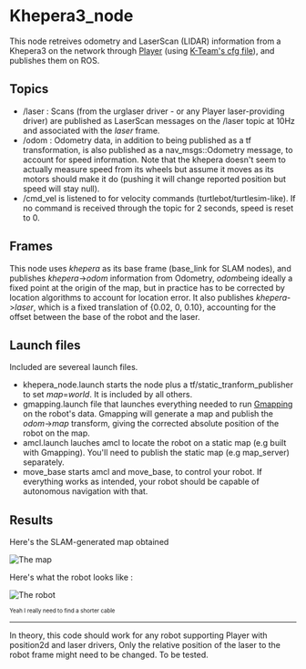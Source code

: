 Khepera3_node
=============

This node retreives odometry and LaserScan (LIDAR) information from a Khepera3 on the network through [Player](http://playerstage.sourceforge.net) (using [K-Team's cfg file](http://ftp.k-team.com/KheperaIII/player_stage/korebotII/)), and publishes them on ROS.

Topics
------

 - /laser : Scans (from the urglaser driver - or any Player laser-providing driver) are published as LaserScan messages on the /laser topic at 10Hz and associated with the *laser* frame.
 - /odom : Odometry data, in addition to being published as a tf transformation, is also published as a nav_msgs::Odometry message, to account for speed information. Note that the khepera doesn't seem to actually measure speed from its wheels but assume it moves as its motors should make it do (pushing it will change reported position but speed will stay null).
 - /cmd_vel is listened to for velocity commands (turtlebot/turtlesim-like). If no command is received through the topic for 2 seconds, speed is reset to 0.

Frames
------

This node uses *khepera* as its base frame (base_link for SLAM nodes), and publishes *khepera*->*odom* information from Odometry, *odom*being ideally a fixed point at the origin of the map, but in practice has to be corrected by location algorithms to account for location error. It also publishes *khepera*->*laser*, which is a fixed translation of {0.02, 0, 0.10}, accounting for the offset between the base of the robot and the laser.

Launch files
-------------

Included are severeal launch files.

 - khepera_node.launch starts the node plus a tf/static_tranform_publisher to set *map*=*world*. It is included by all others.
 - gmapping.launch file that launches everything needed to run [Gmapping](http://wiki.ros.org/slam_gmapping) on the robot's data. Gmapping will generate a map and publish the *odom*->*map* transform, giving the corrected absolute position of the robot on the map.
 - amcl.launch lauches amcl to locate the robot on a static map (e.g built with Gmapping). You'll need to publish the static map (e.g map_server) separately.
 - move\_base starts amcl and move\_base, to control your robot. If everything works as intended, your robot should be capable of autonomous navigation with that.

Results
-------

Here's the SLAM-generated map obtained

![The map](http://i.imgur.com/3h9wdRm.png)

Here's what the robot looks like :

![The robot](http://i.imgur.com/MjMiPSVl.jpg)

<sup><sup>Yeah I really need to find a shorter cable</sup></sup>

-----------------------

In theory, this code should work for any robot supporting Player with position2d and laser drivers, Only the relative position of the laser to the robot frame might need to be changed. To be tested.
